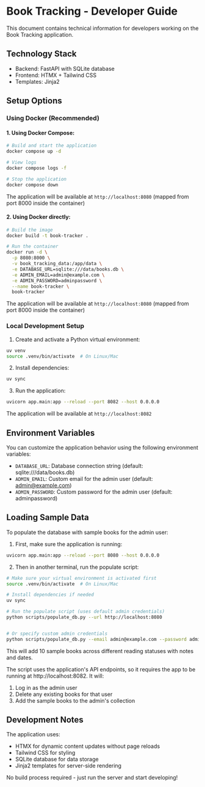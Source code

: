 # Book Tracking - Developer Guide

This document contains technical information for developers working on the Book Tracking application.

## Technology Stack

- Backend: FastAPI with SQLite database
- Frontend: HTMX + Tailwind CSS
- Templates: Jinja2

## Setup Options

### Using Docker (Recommended)

#### 1. Using Docker Compose:
```bash
# Build and start the application
docker compose up -d

# View logs
docker compose logs -f

# Stop the application
docker compose down
```

The application will be available at `http://localhost:8080` (mapped from port 8000 inside the container)

#### 2. Using Docker directly:
```bash
# Build the image
docker build -t book-tracker .

# Run the container
docker run -d \
  -p 8080:8000 \
  -v book_tracking_data:/app/data \
  -e DATABASE_URL=sqlite:///data/books.db \
  -e ADMIN_EMAIL=admin@example.com \
  -e ADMIN_PASSWORD=adminpassword \
  --name book-tracker \
  book-tracker
```

The application will be available at `http://localhost:8080` (mapped from port 8000 inside the container)

### Local Development Setup

1. Create and activate a Python virtual environment:
```bash
uv venv
source .venv/bin/activate  # On Linux/Mac
```

2. Install dependencies:
```bash
uv sync
```

3. Run the application:
```bash
uvicorn app.main:app --reload --port 8082 --host 0.0.0.0
```

The application will be available at `http://localhost:8082`

## Environment Variables

You can customize the application behavior using the following environment variables:
- `DATABASE_URL`: Database connection string (default: sqlite:///data/books.db)
- `ADMIN_EMAIL`: Custom email for the admin user (default: admin@example.com)
- `ADMIN_PASSWORD`: Custom password for the admin user (default: adminpassword)

## Loading Sample Data

To populate the database with sample books for the admin user:

1. First, make sure the application is running:
```bash
uvicorn app.main:app --reload --port 8080 --host 0.0.0.0
```

2. Then in another terminal, run the populate script:
```bash
# Make sure your virtual environment is activated first
source .venv/bin/activate  # On Linux/Mac

# Install dependencies if needed
uv sync

# Run the populate script (uses default admin credentials)
python scripts/populate_db.py --url http://localhost:8080


# Or specify custom admin credentials
python scripts/populate_db.py --email admin@example.com --password adminpassword --url http://localhost:8080
```

This will add 10 sample books across different reading statuses with notes and dates.

The script uses the application's API endpoints, so it requires the app to be running at http://localhost:8082. It will:
1. Log in as the admin user
2. Delete any existing books for that user
3. Add the sample books to the admin's collection

## Development Notes

The application uses:
- HTMX for dynamic content updates without page reloads
- Tailwind CSS for styling
- SQLite database for data storage
- Jinja2 templates for server-side rendering

No build process required - just run the server and start developing!